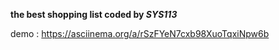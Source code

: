 **the best shopping list coded by _SYS113_**

demo : https://asciinema.org/a/rSzFYeN7cxb98XuoTqxiNpw6b
